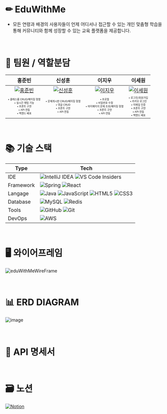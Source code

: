 # ✏ EduWithMe
- 모든 연령과 배경의 사용자들이 언제 어디서나 접근할 수 있는 개인 맞춤형 학습을 통해 커뮤니티와 함께 성장할 수 있는 교육 플랫폼을 제공합니다. 


<br>


# 🤝 팀원 / 역할분담
| 홍준빈 | 신성훈 | 이지우 | 이세원 |
|:------:|:------:|:------:|:------:|
| [![홍준빈](https://github.com/Hongjunbin.png)](https://github.com/Hongjunbin) | [![신성훈](https://github.com/seonghoon90.png)](https://github.com/seonghoon90) | [![이지우](https://github.com/wldnfl.png)](https://github.com/wldnfl) | [![이세원](https://github.com/leesw1945.png)](https://github.com/leesw1945) |
| <span style="font-size: 0.5em;">• 클래스룸 CRUD/페이징 정렬<br>• 실시간 채팅 기능<br>• 프론트 구현<br>• API 연동<br>• 백엔드 배포</span> | <span style="font-size: 0.5em;">• 문제게시판 CRUD/페이징 정렬<br>• 댓글 CRUD<br>• 프론트 구현<br>• API 연동</span> | <span style="font-size: 0.5em;">• 프로필<br>• 비밀번호 수정<br>• 마이페이지 문제 조회/페이징 정렬<br>• 프론트 구현<br>• API 연동</span> | <span style="font-size: 0.5em;">• 로그인/회원가입<br>• 카카오 로그인<br>• 이메일 인증<br>• 프론트 구현<br>• API 연동<br>• 백엔드 배포</span> |


<br>


# 📚 기술 스택

| Type       | Tech                                                                                                              |
| ---------- | ----------------------------------------------------------------------------------------------------------------- |
| IDE        |  ![IntelliJ IDEA](https://img.shields.io/badge/IntelliJIDEA-000000.svg?style=for-the-badge&logo=intellij-idea&logoColor=white) ![VS Code Insiders](https://img.shields.io/badge/VS%20Code%20Insiders-35b393.svg?style=for-the-badge&logo=visual-studio-code&logoColor=white)     |
| Framework        |  ![Spring](https://img.shields.io/badge/SpringBoot-%236DB33F.svg?style=for-the-badge&logo=spring&logoColor=white) 	![React](https://img.shields.io/badge/react-%2320232a.svg?style=for-the-badge&logo=react&logoColor=%2361DAFB)          |
| Langage      | ![Java](https://img.shields.io/badge/java-%23ED8B00.svg?style=for-the-badge&logo=openjdk&logoColor=white) ![JavaScript](https://img.shields.io/badge/javascript-%23323330.svg?style=for-the-badge&logo=javascript&logoColor=%23F7DF1E) ![HTML5](https://img.shields.io/badge/html5-%23E34F26.svg?style=for-the-badge&logo=html5&logoColor=white) ![CSS3](https://img.shields.io/badge/css3-%231572B6.svg?style=for-the-badge&logo=css3&logoColor=white)                 |
| Database   | ![MySQL](https://img.shields.io/badge/mysql-4479A1.svg?style=for-the-badge&logo=mysql&logoColor=white) ![Redis](https://img.shields.io/badge/redis-%23DD0031.svg?style=for-the-badge&logo=redis&logoColor=white)       |
| Tools   | ![GitHub](https://img.shields.io/badge/github-%23121011.svg?style=for-the-badge&logo=github&logoColor=white)  ![Git](https://img.shields.io/badge/git-%23F05033.svg?style=for-the-badge&logo=git&logoColor=white)       |
| DevOps  | ![AWS](https://img.shields.io/badge/AWS-%23FF9900.svg?style=for-the-badge&logo=amazon-aws&logoColor=white)       |


<br>


# 🖥 와이어프레임
![eduWithMeWireFrame](https://github.com/user-attachments/assets/3d84ec7f-11fd-400e-9eea-f25ca0e25c66)


<br>


# 📊 ERD DIAGRAM
![image](https://github.com/user-attachments/assets/2aae0197-3ec8-4676-a02d-fcfb8576ad86)


<br>


# 📝 API 명세서



<br>


# 🗃 노션

[![Notion](https://img.shields.io/badge/Notion-%23000000.svg?style=for-the-badge&logo=notion&logoColor=white)](https://teamsparta.notion.site/5-0c0d167370ab43f0b76fac34a4c492be)
